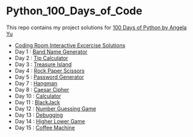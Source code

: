 # Python_100_Days_of_Code
This repo contains my project solutions for [100 Days of Python by Angela Yu](https://100daysofpython.dev/)
- [Coding Room Interactive Excercise Solutions](https://github.com/itsmohitj/Python_100_Days_of_Code/tree/main/CodingRooms%20Interactive%20Coding%20Exercise)
- Day 1 : [Band Name Generator](https://github.com/itsmohitj/Python_100_Days_of_Code/tree/main/Day_1_Band_Name_Generator)
- Day 2 : [Tip Calculator](https://github.com/itsmohitj/Python_100_Days_of_Code/tree/main/Day_2_Tip_Calculator)
- Day 3 : [Treasure Island](https://github.com/itsmohitj/Python_100_Days_of_Code/tree/main/Day_3_Treasure_Island)
- Day 4 : [Rock Paper Scissors](https://github.com/itsmohitj/Python_100_Days_of_Code/tree/main/Day_4_Rock_Paper_Scissors)
- Day 5 : [Password Generator](https://github.com/itsmohitj/Python_100_Days_of_Code/tree/main/Day_5_Password_Generator)
- Day 7 : [Hangman](https://github.com/itsmohitj/Python_100_Days_of_Code/tree/main/Day_7_Hangman)
- Day 8 : [Caesar Cipher](https://github.com/itsmohitj/Python_100_Days_of_Code/tree/main/Day_8_Caesar_Cipher)
- Day 10 : [Calculator](https://github.com/itsmohitj/Python_100_Days_of_Code/tree/main/Day_10_Calculator)
- Day 11 : [BlackJack](https://github.com/itsmohitj/Python_100_Days_of_Code/tree/main/Day_11_BlackJack)
- Day 12 : [Number Guessing Game](https://github.com/itsmohitj/Python_100_Days_of_Code/tree/main/Day_12_Number_Guessing_Game)
- Day 13 : [Debugging](https://github.com/itsmohitj/Python_100_Days_of_Code/tree/main/Day_13_Debugging)
- Day 14 : [Higher Lower Game](https://github.com/itsmohitj/Python_100_Days_of_Code/tree/main/Day_14_Higher_Lower_Game)
- Day 15 : [Coffee Machine](https://github.com/itsmohitj/Python_100_Days_of_Code/tree/main/Day_15_Coffee_Machine)
